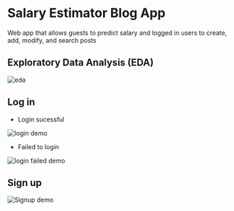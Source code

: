 # Salary Estimator Blog App
Web app that allows guests to predict salary and logged in users to create, add, modify, and search posts 

## Exploratory Data Analysis (EDA)

![eda](https://user-images.githubusercontent.com/52568892/101504336-b4d8f000-3938-11eb-9ae1-e18e41ab702c.png)

## Log in

- Login sucessful

![login demo](https://user-images.githubusercontent.com/52568892/101488974-e4323180-3925-11eb-95d2-dc1b15740f7e.gif)

- Failed to login

![login failed demo](https://user-images.githubusercontent.com/52568892/101488589-6706bc80-3925-11eb-8e64-967aa8c9df44.gif)

## Sign up

![Signup demo](https://user-images.githubusercontent.com/52568892/101487929-80f3cf80-3924-11eb-9170-67bad031d94c.gif)

